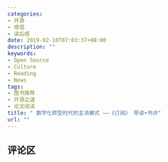 ```yaml
---
categories:
- 开源
- 感悟
- 读后感
date: 2019-02-18T07:03:37+08:00
description: ""
keywords:
- Open Source
- Culture
- Reading
- News
tags:
- 图书推荐
- 开源之道
- 论文阅读
title: " 数字化转型时代的主流模式 ——《订阅》 导读+书评"
url: ""
---
```


## 评论区
